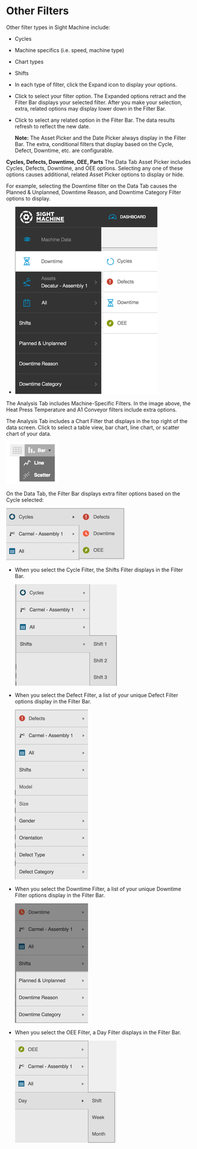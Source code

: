 # Other Filters

Other filter types in Sight Machine include:

* Cycles
* Machine specifics \(i.e. speed, machine type\)
* Chart types
* Shifts

* In each type of filter, click the Expand icon to display your options.

* Click to select your filter option. The Expanded options retract and the Filter Bar displays your selected filter. After you make your selection, extra, related options may display lower down in the Filter Bar.
* Click to select any related option in the Filter Bar. The data results refresh to reflect the new date.

  **Note:** The Asset Picker and the Date Picker always display in the Filter Bar. The extra, conditional filters that display based on the Cycle, Defect, Downtime, etc. are configurable.


**Cycles, Defects, Downtime, OEE, Parts**
The Data Tab Asset Picker includes Cycles, Defects, Downtime, and OEE options. Selecting any one of these options causes additional, related Asset Picker options to display or hide.

For example, selecting the Downtime filter on the Data Tab causes the Planned & Unplanned, Downtime Reason, and Downtime Category Filter options to display.

* ![](/assets/dataTabAddlFilteres7_24_16.png)


The Analysis Tab includes Machine-Specific Filters. In the image above, the Heat Press Temperature and A1 Conveyor filters include extra options.

The Analysis Tab includes a Chart Filter that displays in the top right of the data screen. Click to select a table view, bar chart, line chart, or scatter chart of your data.

![](otherFilterAnalysisChartE.png)

On the Data Tab, the Filter Bar displays extra filter options based on the Cycle selected:

![](otherFilterDataTabE2.png)

* When you select the Cycle Filter, the Shifts Filter displays in the Filter Bar.

  ![](otherFilterDataTabCyclesShiftsE2.png)


* When you select the Defect Filter, a list of your unique Defect Filter options display in the Filter Bar.

  ![](otherFilterDataTabDefectE2.png)

* When you select the Downtime Filter, a list of your unique Downtime Filter options display in the Filter Bar.

  ![](otherFilterDataTabDowntimeE2.png)


* When you select the OEE Filter, a Day Filter displays in the Filter Bar.

  ![](otherFilterDataTabOeeE2.png)


